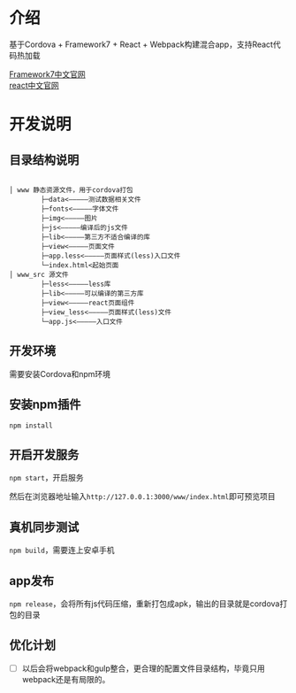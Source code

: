 # 介绍
基于Cordova + Framework7 + React + Webpack构建混合app，支持React代码热加载

[Framework7中文官网](http://f7cn.com/)      
[react中文官网](http://reactjs.cn/)

# 开发说明
 
## 目录结构说明

```

│ www 静态资源文件，用于cordova打包
        ├─data<—————测试数据相关文件
        ├─fonts<—————字体文件
        ├─img<—————图片
        ├─js<—————编译后的js文件
        ├─lib<—————第三方不适合编译的库
        ├─view<—————页面文件
        ├─app.less<—————页面样式(less)入口文件
        └─index.html<起始页面
│ www_src 源文件
        ├─less<—————less库
        ├─lib<—————可以编译的第三方库
        ├─view<—————react页面组件
        ├─view_less<—————页面样式(less)文件
        └─app.js<—————入口文件

```

## 开发环境
需要安装Cordova和npm环境

## 安装npm插件
``npm install``

## 开启开发服务
``npm start``，开启服务

然后在浏览器地址输入``http://127.0.0.1:3000/www/index.html``即可预览项目

## 真机同步测试
``npm build``，需要连上安卓手机

## app发布
``npm release``，会将所有js代码压缩，重新打包成apk，输出的目录就是cordova打包的目录

## 优化计划
- [ ] 以后会将webpack和gulp整合，更合理的配置文件目录结构，毕竟只用webpack还是有局限的。

